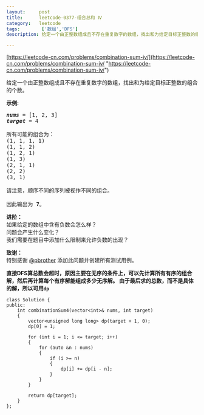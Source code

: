 ```yaml
---
layout:     post
title:      leetcode-0377-组合总和 Ⅳ
category:   leetcode
tags:        ['数组','DFS']
description: 给定一个由正整数组成且不存在重复数字的数组，找出和为给定目标正整数的组合的个数。

---
```


[https://leetcode-cn.com/problems/combination-sum-iv/](https://leetcode-cn.com/problems/combination-sum-iv/ "https://leetcode-cn.com/problems/combination-sum-iv/")

<div class="notranslate"><p>给定一个由正整数组成且不存在重复数字的数组，找出和为给定目标正整数的组合的个数。</p>

<p><strong>示例:</strong></p>

<pre><em><strong>nums</strong></em> = [1, 2, 3]
<em><strong>target</strong></em> = 4

所有可能的组合为：
(1, 1, 1, 1)
(1, 1, 2)
(1, 2, 1)
(1, 3)
(2, 1, 1)
(2, 2)
(3, 1)

请注意，顺序不同的序列被视作不同的组合。

因此输出为 <strong>7</strong>。
</pre>

<p><strong>进阶：</strong><br>
如果给定的数组中含有负数会怎么样？<br>
问题会产生什么变化？<br>
我们需要在题目中添加什么限制来允许负数的出现？</p>

<p><strong>致谢：</strong><br>
特别感谢&nbsp;<a href="https://leetcode.com/pbrother/">@pbrother</a>&nbsp;添加此问题并创建所有测试用例。</p>
</div>

<strong>直接DFS算总数会超时，原因主要在无序的条件上，可以先计算所有有序的组合解，然后再计算每个有序解能组成多少无序解。
由于最后求的总数，而不是具体的解，所以可用`dp`</strong>

	class Solution {
	public:
	    int combinationSum4(vector<int>& nums, int target) 
	    {
	        vector<unsigned long long> dp(target + 1, 0);
	        dp[0] = 1;
	
	        for (int i = 1; i <= target; i++)
	        {
	            for (auto &n : nums)
	            {
	                if (i >= n)
	                {
	                    dp[i] += dp[i - n];
	                }
	            }
	        }
	
	        return dp[target];
	    }
	};